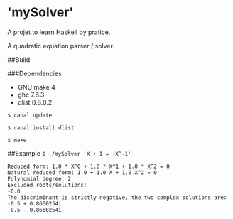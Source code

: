 'mySolver'
=======================

A projet to learn Haskell by pratice.

A quadratic equation parser / solver.

##Build

###Dependencies
- GNU make 4
- ghc 7.6.3
- dlist 0.8.0.2

`$ cabal update` 

`$ cabal install dlist` 

`$ make` 

##Example
`$ ./mySolver 'X + 1 = -X^-1'`
```
Reduced form: 1.0 * X^0 + 1.0 * X^1 + 1.0 * X^2 = 0
Natural reduced form: 1.0 + 1.0 X + 1.0 X^2 = 0
Polynomial degree: 2
Excluded roots/solutions:
-0.0
The discriminant is strictly negative, the two complex solutions are:
-0.5 + 0.8660254i
-0.5 - 0.8660254i
```
